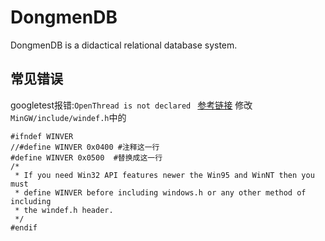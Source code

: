 # DongmenDB
DongmenDB is a didactical relational database system.


## 常见错误
googletest报错:`OpenThread is not declared `
[参考链接](https://github.com/google/googletest/issues/893#issuecomment-252029768_)
修改`MinGW/include/windef.h`中的   
```
#ifndef WINVER
//#define WINVER 0x0400 #注释这一行
#define WINVER 0x0500  #替换成这一行
/*
 * If you need Win32 API features newer the Win95 and WinNT then you must
 * define WINVER before including windows.h or any other method of including
 * the windef.h header.
 */
#endif
```